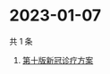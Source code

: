# 2023-01-07

共 1 条

<!-- BEGIN ZHIHUSEARCH -->
<!-- 最后更新时间 Sat Jan 07 2023 02:11:19 GMT+0800 (China Standard Time) -->
1. [第十版新冠诊疗方案](https://www.zhihu.com/search?q=第十版新冠诊疗方案)
<!-- END ZHIHUSEARCH -->
